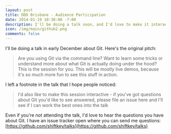 ```yaml
---
layout: post
title: DDD Brisbane - Audience Participation
date: 2014-01-19 10:30:00 -7:00
description: I'll be doing a talk soon, and I'd love to make it interactive
icon: /img/main/github2.png
comments: false
---
```


I'll be doing a talk in early December about Git. Here's the original pitch:

> Are you using Git via the command line? Want to learn some tricks or
> understand more about what Git is actually doing under the hood? This is the
> session for you. This will be mostly live demos, because it's so much more
> fun to see this stuff in action.

I left a footnote in the talk that I hope people noticed:

>  I'd also like to make this session interactive - if you've got questions
> about Git you'd like to see answered, please file an issue here and I'll see
> if I can work the best ones into the talk

Even if you're not attending the talk, I'd love to hear the questions you have
about Git. I have an issue tracker open where you can send me questions:
[https://github.com/shiftkey/talks](https://github.com/shiftkey/talks)
